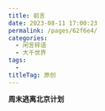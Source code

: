 ```yaml
---
title: 前言
date: 2023-08-11 17:00:23
permalink: /pages/62f6e4/
categories:
  - 闲言碎语
  - 大千世界
tags:
  - 
titleTag: 原创
---
```


**周末逃离北京计划**


